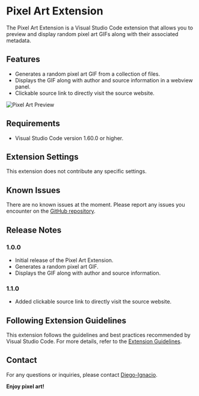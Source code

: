 # Pixel Art Extension

The Pixel Art Extension is a Visual Studio Code extension that allows you to preview and display random pixel art GIFs along with their associated metadata.

## Features

- Generates a random pixel art GIF from a collection of files.
- Displays the GIF along with author and source information in a webview panel.
- Clickable source link to directly visit the source website.

![Pixel Art Preview](images/pixelart-preview.png)

## Requirements

- Visual Studio Code version 1.60.0 or higher.

## Extension Settings

This extension does not contribute any specific settings.

## Known Issues

There are no known issues at the moment. Please report any issues you encounter on the [GitHub repository](https://github.com/your-repository).

## Release Notes

### 1.0.0

- Initial release of the Pixel Art Extension.
- Generates a random pixel art GIF.
- Displays the GIF along with author and source information.

### 1.1.0

- Added clickable source link to directly visit the source website.

## Following Extension Guidelines

This extension follows the guidelines and best practices recommended by Visual Studio Code. For more details, refer to the [Extension Guidelines](https://code.visualstudio.com/api/references/extension-guidelines).


## Contact

For any questions or inquiries, please contact [Diego-Ignacio](mailto:dunkel000@gmail.com).

**Enjoy pixel art!**
